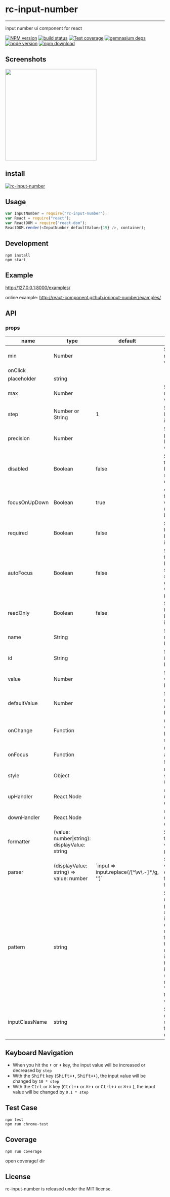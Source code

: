 # rc-input-number

---

input number ui component for react

[![NPM version][npm-image]][npm-url]
[![build status][travis-image]][travis-url]
[![Test coverage][coveralls-image]][coveralls-url]
[![gemnasium deps][gemnasium-image]][gemnasium-url]
[![node version][node-image]][node-url]
[![npm download][download-image]][download-url]

[npm-image]: http://img.shields.io/npm/v/rc-input-number.svg?style=flat-square
[npm-url]: http://npmjs.org/package/rc-input-number
[travis-image]: https://img.shields.io/travis/react-component/input-number.svg?style=flat-square
[travis-url]: https://travis-ci.org/react-component/input-number
[coveralls-image]: https://img.shields.io/coveralls/react-component/input-number.svg?style=flat-square
[coveralls-url]: https://coveralls.io/r/react-component/input-number?branch=master
[gemnasium-image]: http://img.shields.io/gemnasium/react-component/input-number.svg?style=flat-square
[gemnasium-url]: https://gemnasium.com/react-component/input-number
[node-image]: https://img.shields.io/badge/node.js-%3E=_0.10-green.svg?style=flat-square
[node-url]: http://nodejs.org/download/
[download-image]: https://img.shields.io/npm/dm/rc-input-number.svg?style=flat-square
[download-url]: https://npmjs.org/package/rc-input-number

## Screenshots

<img src="http://gtms01.alicdn.com/tps/i1/TB18CIlIpXXXXaxXFXXDa5hRXXX-268-124.png" width="288"/>

## install

[![rc-input-number](https://nodei.co/npm/rc-input-number.png)](https://npmjs.org/package/rc-input-number)

## Usage

```js
var InputNumber = require("rc-input-number");
var React = require("react");
var ReactDOM = require("react-dom");
ReactDOM.render(<InputNumber defaultValue={19} />, container);
```

## Development

```
npm install
npm start
```

## Example

http://127.0.0.1:8000/examples/

online example: http://react-component.github.io/input-number/examples/

## API

### props

<table class="table table-bordered table-striped">
    <thead>
    <tr>
        <th style="width: 100px;">name</th>
        <th style="width: 50px;">type</th>
        <th style="width: 50px;">default</th>
        <th>description</th>
    </tr>
    </thead>
    <tbody>
        <tr>
          <td>min</td>
          <td>Number</td>
          <td></td>
          <td>Specifies the minimum value</td>
        </tr>
        <tr>
          <td>onClick</td>
          <td></td>
          <td></td>
          <td></td>
        </tr>
        <tr>
          <td>placeholder</td>
          <td>string</td>
          <td></td>
          <td></td>
        </tr>
        <tr>
          <td>max</td>
          <td>Number</td>
          <td></td>
          <td>Specifies the maximum value</td>
        </tr>
        <tr>
          <td>step</td>
          <td>Number or String</td>
          <td>1</td>
          <td>Specifies the legal number intervals</td>
        </tr>
        <tr>
          <td>precision</td>
          <td>Number</td>
          <td></td>
          <td>Specifies the precision length of value</td>
        </tr>
        <tr>
          <td>disabled</td>
          <td>Boolean</td>
          <td>false</td>
          <td>Specifies that an InputNumber should be disabled</td>
        </tr>
        <tr>
          <td>focusOnUpDown</td>
          <td>Boolean</td>
          <td>true</td>
          <td>whether focus input when click up or down button</td>
        </tr>
        <tr>
          <td>required</td>
          <td>Boolean</td>
          <td>false</td>
          <td>Specifies that an InputNumber is required</td>
        </tr>
        <tr>
          <td>autoFocus</td>
          <td>Boolean</td>
          <td>false</td>
          <td>Specifies that an InputNumber should automatically get focus when the page loads</td>
        </tr>
        <tr>
          <td>readOnly</td>
          <td>Boolean</td>
          <td>false</td>
          <td>Specifies that an InputNumber is read only </td>
        </tr>
        <tr>
          <td>name</td>
          <td>String</td>
          <td></td>
          <td>Specifies the name of an InputNumber</td>
        </tr>
        <tr>
          <td>id</td>
          <td>String</td>
          <td></td>
          <td>Specifies the id of an InputNumber</td>
        </tr>
        <tr>
          <td>value</td>
          <td>Number</td>
          <td></td>
          <td>Specifies the value of an InputNumber</td>
        </tr>
        <tr>
          <td>defaultValue</td>
          <td>Number</td>
          <td></td>
          <td>Specifies the defaultValue of an InputNumber</td>
        </tr>
        <tr>
          <td>onChange</td>
          <td>Function</td>
          <td></td>
          <td>Called when value of an InputNumber changed</td>
        </tr>
        <tr>
          <td>onFocus</td>
          <td>Function</td>
          <td></td>
          <td>Called when an element gets focus</td>
        </tr>
        <tr>
          <td>style</td>
          <td>Object</td>
          <td></td>
          <td>root style. such as {width:100}</td>
        </tr>
        <tr>
          <td>upHandler</td>
          <td>React.Node</td>
          <td></td>
          <td>custom the up step element</td>
        </tr>
        <tr>
          <td>downHandler</td>
          <td>React.Node</td>
          <td></td>
          <td>custom the down step element</td>
        </tr>
        <tr>
          <td>formatter</td>
          <td>(value: number|string): displayValue: string</td>
          <td></td>
          <td>Specifies the format of the value presented</td>
        </tr>
        <tr>
          <td>parser</td>
          <td>(displayValue: string) => value: number</td>
          <td>`input => input.replace(/[^\w\.-]*/g, '')`</td>
          <td>Specifies the value extracted from formatter</td>
        </tr>
        <tr>
          <td>pattern</td>
          <td>string</td>
          <td></td>
          <td>Specifies a regex pattern to be added to the input number element - useful for forcing iOS to open the number pad instead of the normal keyboard (supply a regex of "\d*" to do this) or form validation</td>
        </tr>
        <tr>
          <td>inputClassName</td>
          <td>string</td>
          <td></td>
          <td>Specifies the custom className for input element</td>
        </tr>
    </tbody>
</table>

## Keyboard Navigation

* When you hit the <kbd>⬆</kbd> or <kbd>⬇</kbd> key, the input value will be increased or decreased by `step`
* With the <kbd>Shift</kbd> key (<kbd>Shift+⬆</kbd>, <kbd>Shift+⬇</kbd>), the input value will be changed by `10 * step`
* With the <kbd>Ctrl</kbd> or <kbd>⌘</kbd> key (<kbd>Ctrl+⬆</kbd> or <kbd>⌘+⬆</kbd> or <kbd>Ctrl+⬇</kbd> or <kbd>⌘+⬇</kbd> ), the input value will be changed by `0.1 * step`

## Test Case

```
npm test
npm run chrome-test
```

## Coverage

```
npm run coverage
```

open coverage/ dir

## License

rc-input-number is released under the MIT license.
